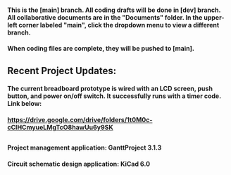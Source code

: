 #### This is the [main] branch. All coding drafts will be done in [dev] branch. All collaborative documents are in the "Documents" folder. In the upper-left corner labeled "main", click the dropdown menu to view a different branch.
#### When coding files are complete, they will be pushed to [main].

##  

## Recent Project Updates:
#### The current breadboard prototype is wired with an LCD screen, push button, and power on/off switch. It successfully runs with a timer code. Link below:
#### https://drive.google.com/drive/folders/1t0M0c-cClHCmyueLMgTcO8hawUu6y9SK

##

#### Project management application: GanttProject 3.1.3
#### Circuit schematic design application: KiCad 6.0
